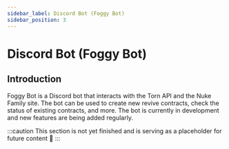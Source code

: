 ```yaml
---
sidebar_label: Discord Bot (Foggy Bot)
sidebar_position: 3
---
```


# Discord Bot (Foggy Bot)

## Introduction

Foggy Bot is a Discord bot that interacts with the Torn API and the Nuke Family site. The bot can be used to create new revive contracts, check the status of existing contracts, and more. The bot is currently in development and new features are being added regularly.

:::caution
This section is not yet finished and is serving as a placeholder for future content 💖
:::